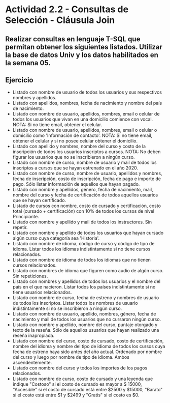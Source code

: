 # Actividad 2.2 - Consultas de Selección - Cláusula Join
## Realizar consultas en lenguaje T-SQL que permitan obtener los siguientes listados. Utilizar la base de datos Univ y los datos habilitados en la semana 05.

## Ejercicio
- Listado con nombre de usuario de todos los usuarios y sus respectivos nombres y apellidos.
- Listado con apellidos, nombres, fecha de nacimiento y nombre del país de nacimiento.
- Listado con nombre de usuario, apellidos, nombres, email o celular de todos los usuarios que vivan en una domicilio comience con vocal.
NOTA: Si no tiene email, obtener el celular.
- Listado con nombre de usuario, apellidos, nombres, email o celular o domicilio como 'Información de contacto'.
NOTA: Si no tiene email, obtener el celular y si no posee celular obtener el domicilio.
- Listado con apellido y nombres, nombre del curso y costo de la inscripción de todos los usuarios inscriptos a cursos.
NOTA: No deben figurar los usuarios que no se inscribieron a ningún curso.
- Listado con nombre de curso, nombre de usuario y mail de todos los inscriptos a cursos que se hayan estrenado en el año 2020.
- Listado con nombre de curso, nombre de usuario, apellidos y nombres, fecha de inscripción, costo de inscripción, fecha de pago e importe de pago. Sólo listar información de aquellos que hayan pagado.
- Listado con nombre y apellidos, género, fecha de nacimiento, mail, nombre del curso y fecha de certificación de todos aquellos usuarios que se hayan certificado.
- Listado de cursos con nombre, costo de cursado y certificación, costo total (cursado + certificación) con 10% de todos los cursos de nivel Principiante.
- Listado con nombre y apellido y mail de todos los instructores. Sin repetir.
- Listado con nombre y apellido de todos los usuarios que hayan cursado algún curso cuya categoría sea 'Historia'.
- Listado con nombre de idioma, código de curso y código de tipo de idioma. Listar todos los idiomas indistintamente si no tiene cursos relacionados.
- Listado con nombre de idioma de todos los idiomas que no tienen cursos relacionados.
- Listado con nombres de idioma que figuren como audio de algún curso. Sin repeticiones.
- Listado con nombres y apellidos de todos los usuarios y el nombre del país en el que nacieron. Listar todos los países indistintamente si no tiene usuarios relacionados.
- Listado con nombre de curso, fecha de estreno y nombres de usuario de todos los inscriptos. Listar todos los nombres de usuario indistintamente si no se inscribieron a ningún curso.
- Listado con nombre de usuario, apellido, nombres, género, fecha de nacimiento y mail de todos los usuarios que no cursaron ningún curso.
- Listado con nombre y apellido, nombre del curso, puntaje otorgado y texto de la reseña. Sólo de aquellos usuarios que hayan realizado una reseña inapropiada.
- Listado con nombre del curso, costo de cursado, costo de certificación, nombre del idioma y nombre del tipo de idioma de todos los cursos cuya fecha de estreno haya sido antes del año actual. Ordenado por nombre del curso y luego por nombre de tipo de idioma. Ambos ascendentemente.
- Listado con nombre del curso y todos los importes de los pagos relacionados.
- Listado con nombre de curso, costo de cursado y una leyenda que indique "Costoso" si el costo de cursado es mayor a $ 15000, "Accesible" si el costo de cursado está entre $2500 y $15000, "Barato" si el costo está entre $1 y $2499 y "Gratis" si el costo es $0.